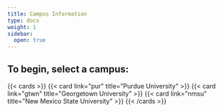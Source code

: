 ```yaml
---
title: Campus Information
type: docs
weight: 1
sidebar:
  open: true
---
```


## To begin, select a campus:

{{< cards >}}
  {{< card link="pur" title="Purdue University" >}}
  {{< card link="gtwn" title="Georgetown University" >}}
  {{< card link="nmsu" title="New Mexico State University" >}}
{{< /cards >}}
